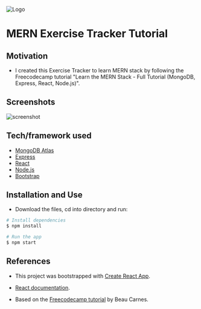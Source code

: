 
![Logo]("./src/images/logo.png") 
# MERN Exercise Tracker Tutorial

## Motivation

- I created this Exercise Tracker to learn MERN stack by following the Freecodecamp tutorial "Learn the MERN Stack - Full Tutorial (MongoDB, Express, React, Node.js)".

## Screenshots

![screenshot]("./src/images/screenshot.png")

## Tech/framework used

- [MongoDB Atlas](https://www.mongodb.com/cloud/atlas)
- [Express](https://expressjs.com/)
- [React](https://reactjs.org/)
- [Node.js](https://nodejs.org/en/)
- [Bootstrap](https://getbootstrap.com/)

## Installation and Use

- Download the files, cd into directory and run:
```bash
# Install dependencies
$ npm install

# Run the app
$ npm start
```
## References

- This project was bootstrapped with [Create React App](https://github.com/facebook/create-react-app).
- [React documentation](https://reactjs.org/).

- Based on the [Freecodecamp tutorial](https://www.youtube.com/watch?v=7CqJlxBYj-M&t=2416s) by Beau Carnes.

